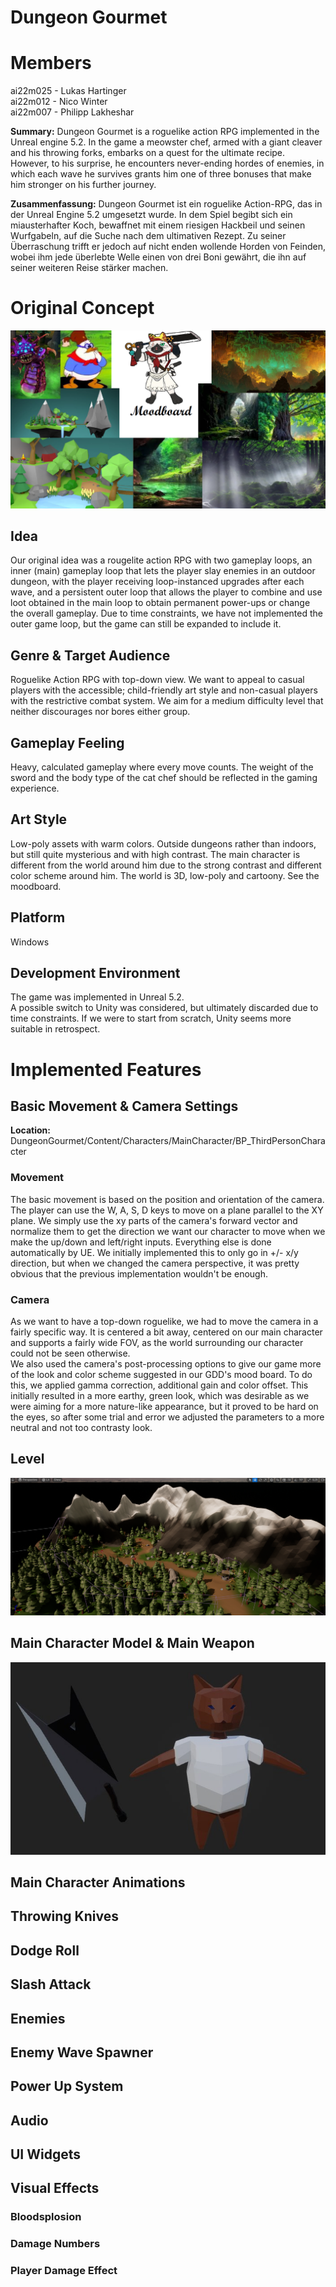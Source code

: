 # Dungeon Gourmet
# Members
ai22m025 - Lukas Hartinger  
ai22m012 - Nico Winter  
ai22m007 - Philipp Lakheshar  


__Summary:__ Dungeon Gourmet is a roguelike action RPG implemented in the Unreal engine 5.2. In the game a meowster chef, armed with a giant cleaver and his throwing forks, embarks on a quest for the ultimate recipe. However, to his surprise, he encounters never-ending hordes of enemies, in which each wave he survives grants him one of three bonuses that make him stronger on his further journey.  

__Zusammenfassung:__ Dungeon Gourmet ist ein roguelike Action-RPG, das in der Unreal Engine 5.2 umgesetzt wurde. In dem Spiel begibt sich ein miausterhafter Koch, bewaffnet mit einem riesigen Hackbeil und seinen Wurfgabeln, auf die Suche nach dem ultimativen Rezept. Zu seiner Überraschung trifft er jedoch auf nicht enden wollende Horden von Feinden, wobei ihm jede überlebte Welle einen von drei Boni gewährt, die ihn auf seiner weiteren Reise stärker machen.

# Original Concept
![Moodboard](img/moodboard.PNG)

## Idea
Our original idea was a rougelite action RPG with two gameplay loops, an inner (main) gameplay loop that lets the player slay enemies in an outdoor dungeon, with the player receiving loop-instanced upgrades after each wave, and a persistent outer loop that allows the player to combine and use loot obtained in the main loop to obtain permanent power-ups or change the overall gameplay. Due to time constraints, we have not implemented the outer game loop, but the game can still be expanded to include it.

## Genre & Target Audience
Roguelike Action RPG with top-down view. We want to appeal to casual players with the accessible; child-friendly art style and non-casual players with the restrictive combat system. We aim for a medium difficulty level that neither discourages nor bores either group. 

## Gameplay Feeling
Heavy, calculated gameplay where every move counts. The weight of the sword and the body type of the cat chef should be reflected in the gaming experience.

## Art Style
Low-poly assets with warm colors. Outside dungeons rather than indoors, but still quite mysterious and with high contrast. The main character is
different from the world around him due to the strong contrast and different color scheme
around him. The world is 3D, low-poly and cartoony. See the moodboard.

## Platform
Windows

## Development Environment
The game was implemented in Unreal 5.2.  
A possible switch to Unity was considered, but ultimately discarded due to time constraints. If we were to start from scratch, Unity seems more suitable in retrospect.

# Implemented Features
## Basic Movement & Camera Settings
__Location:__ DungeonGourmet/Content/Characters/MainCharacter/BP_ThirdPersonCharacter

### Movement
The basic movement is based on the position and orientation of the camera. The player can use the W, A, S, D keys to move on a plane parallel to the XY plane. We simply use the xy parts of the camera's forward vector and normalize them to get the direction we want our character to move when we make the up/down and left/right inputs. Everything else is done automatically by UE. We initially implemented this to only go in +/- x/y direction, but when we changed the camera perspective, it was pretty obvious that the previous implementation wouldn't be enough.

### Camera
As we want to have a top-down roguelike, we had to move the camera in a fairly specific way. It is centered a bit away, centered on our main character and supports a fairly wide FOV, as the world surrounding our character could not be seen otherwise.  
We also used the camera's post-processing options to give our game more of the look and color scheme suggested in our GDD's mood board. To do this, we applied gamma correction, additional gain and color offset. This initially resulted in a more earthy, green look, which was desirable as we were aiming for a more nature-like appearance, but it proved to be hard on the eyes, so after some trial and error we adjusted the parameters to a more neutral and not too contrasty look.

## Level
![Level](img/Level.PNG)
## Main Character Model & Main Weapon
![MainCharacter](img/MCMesh.PNG)
## Main Character Animations
## Throwing Knives
## Dodge Roll
## Slash Attack
## Enemies
## Enemy Wave Spawner
## Power Up System
## Audio
## UI Widgets
## Visual Effects
### Bloodsplosion
### Damage Numbers
### Player Damage Effect
